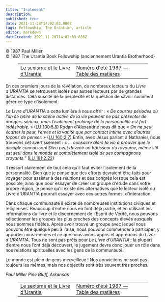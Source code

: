 ```yaml
---
title: "Isolement"
description: 
published: true
date: 2021-11-28T14:02:03.086Z
tags: Fellowship, The Urantian, article
editor: markdown
dateCreated: 2021-11-28T14:02:03.086Z
---
```


<p class="v-card v-sheet theme--light grey lighten-3 px-2">© 1987 Paul Miller<br>© 1987 The Urantia Book Fellowship (anciennement Urantia Brotherhood)</p>
<figure class="table chapter-navigator">
  <table>
    <tbody>
      <tr>
        <td>
        <a href="/fr/article/Judith_L_Mace/Sexism_and_The_Urantia_Book">
          <span class="mdi mdi-arrow-left-drop-circle"></span><span class="pl-2">Le sexisme et le Livre d'Urantia</span>
        </a>
        </td>
        <td>
        <a href="/fr/index/articles_the_urantian#numéro-d'été-1987">
          <span class="mdi mdi-book-open-variant"></span><span class="pl-2">Numéro d'été 1987 — Table des matières</span>
        </a>
        </td>
        <td>
        </td>
      </tr>
    </tbody>
  </table>
</figure>



En ces premiers jours de la révélation, de nombreux lecteurs du _Livre d'URANTIA_ se retrouvent isolés des autres lecteurs par de grandes distances. Cela suscite de la perplexité et la question de savoir comment gérer ce type d’isolement.

_Le Livre d'URANTIA_ a cette lumière à nous offrir : « _De courtes périodes où l’on se retire de la scène active de la vie peuvent ne pas présenter de dangers sérieux, mais l’isolement prolongé de la personnalité est fort indésirable._ » ([LU 100:5.8](/fr/The_Urantia_Book/100#p5_8)) Rodan d'Alexandrie nous dit que « _On ne peut écarter la peur, l’envie et la vanité que par contact intime avec d’autres façons de penser._ » ([LU 160:2.7](/fr/The_Urantia_Book/160#p2_7)) Enfin, avec Jésus parlant à Nathaniel, nous trouvons cet avertissement : « _... consacre alors ta vie à prouver que le disciple connaissant Dieu peut devenir un bâtisseur du royaume, même s’il est seul dans le monde et complètement isolé de ses compagnons croyants._” ([LU 181:2.22](/fr/The_Urantia_Book/181#p2_22))

Il ressort clairement de tout cela qu’il faut éviter l’isolement de la personnalité. Bien que je pense que des efforts devraient être faits pour voyager pour assister à des réunions et des congrès lorsque cela est possible, ainsi que pour essayer de créer un groupe d'étude dans votre propre région, je pense qu'il existe des alternatives que le lecteur isolé du Livre d'URANTIA pourrait essayer avec ces autres formes. d'interaction.

Dans chaque communauté il existe de nombreuses institutions civiques et religieuses. Beaucoup d’entre nous en font déjà partie, et en utilisant les informations du livre et le discernement de l’Esprit de Vérité, nous pouvons sélectionner les groupes les plus proches des concepts élevés auxquels nous sommes fidèles. Après avoir trouvé un groupe avec lequel nous pouvons être quelque peu à l'aise, nous pouvons commencer à participer, y apporter nous-mêmes et ce que nous avons appris et apprenons du _Livre d'URANTIA_. Tous ne sont pas prêts pour _Le Livre d'URANTIA_ ; la plupart d’entre nous l’ont déjà découvert, le jugement devra donc jouer un rôle dans nos relations spirituelles avec les gens de la communauté.

Le monde est plein de gens merveilleux ! Nos convictions ne sont pas toujours les mêmes, mais nos objectifs sont très souvent très proches.

_Paul Miller_
_Pine Bluff, Arkansas_



<figure class="table chapter-navigator">
  <table>
    <tbody>
      <tr>
        <td>
        <a href="/fr/article/Judith_L_Mace/Sexism_and_The_Urantia_Book">
          <span class="mdi mdi-arrow-left-drop-circle"></span><span class="pl-2">Le sexisme et le Livre d'Urantia</span>
        </a>
        </td>
        <td>
        <a href="/fr/index/articles_the_urantian#numéro-d'été-1987">
          <span class="mdi mdi-book-open-variant"></span><span class="pl-2">Numéro d'été 1987 — Table des matières</span>
        </a>
        </td>
        <td>
        </td>
      </tr>
    </tbody>
  </table>
</figure>
